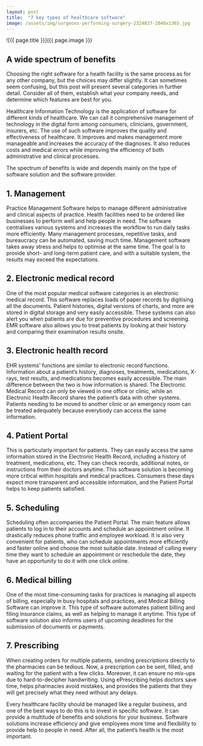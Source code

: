 ```yaml
---
layout: post
title:  "7 key types of healthcare software"
image: /assets/img/surgeons-performing-surgery-2324837-2048x1365.jpg
---
```


![{{ page.title }}]({{ page.image }})

## A wide spectrum of benefits
Choosing the right software for a health facility is the same process as for any other company, but the choices may differ slightly. It can sometimes seem confusing, but this post will present several categories in further detail. Consider all of them, establish what your company needs, and determine which features are best for you.

Healthcare Information Technology is the application of software for different kinds of healthcare. We can call it comprehensive management of technology in the digital form among consumers, clinicians, government, insurers, etc. The use of such software improves the quality and effectiveness of healthcare. It improves and makes management more manageable and increases the accuracy of the diagnoses. It also reduces costs and medical errors while improving the efficiency of both administrative and clinical processes.

The spectrum of benefits is wide and depends mainly on the type of software solution and the software provider.

## 1. Management
Practice Management Software helps to manage different administrative and clinical aspects of practice. Health facilities need to be ordered like businesses to perform well and help people in need. The software centralises various systems and increases the workflow to run daily tasks more efficiently. Many management processes, repetitive tasks, and bureaucracy can be automated, saving much time. Management software takes away stress and helps to optimise at the same time. The goal is to provide short- and long-term patient care, and with a suitable system, the results may exceed the expectations.

## 2. Electronic medical record
One of the most popular medical software categories is an electronic medical record. This software replaces loads of paper records by digitising all the documents. Patient histories, digital versions of charts, and more are stored in digital storage and very easily accessible. These systems can also alert you when patients are due for preventive procedures and screening. EMR software also allows you to treat patients by looking at their history and comparing their examination results onsite.

## 3. Electronic health record
EHR systems’ functions are similar to electronic record functions. Information about a patient’s history, diagnoses, treatments, medications, X-rays, test results, and medications becomes easily accessible. The main difference between the two is how information is shared. The Electronic Medical Record can only be viewed in one office or clinic, while an Electronic Health Record shares the patient’s data with other systems. Patients needing to be moved to another clinic or an emergency room can be treated adequately because everybody can access the same information.

## 4. Patient Portal
This is particularly important for patients. They can easily access the same information stored in the Electronic Health Record, including a history of treatment, medications, etc. They can check records, additional notes, or instructions from their doctors anytime. This software solution is becoming more critical within hospitals and medical practices. Consumers these days expect more transparent and accessible information, and the Patient Portal helps to keep patients satisfied.

## 5. Scheduling
Scheduling often accompanies the Patient Portal. The main feature allows patients to log in to their accounts and schedule an appointment online. It drastically reduces phone traffic and employee workload. It is also very convenient for patients, who can schedule appointments more efficiently and faster online and choose the most suitable date. Instead of calling every time they want to schedule an appointment or reschedule the date, they have an opportunity to do it with one click online.

## 6. Medical billing
One of the most time-consuming tasks for practices is managing all aspects of billing, especially in busy hospitals and practices, and Medical Billing Software can improve it. This type of software automates patient billing and filing insurance claims, as well as helping to manage it anytime. This type of software solution also informs users of upcoming deadlines for the submission of documents or payments.

## 7. Prescribing
When creating orders for multiple patients, sending prescriptions directly to the pharmacies can be tedious. Now, a prescription can be sent, filled, and waiting for the patient with a few clicks. Moreover, it can ensure no mix-ups due to hard-to-decipher handwriting. Using ePrescribing helps doctors save time, helps pharmacies avoid mistakes, and provides the patients that they will get precisely what they need without any delays.


Every healthcare facility should be managed like a regular business, and one of the best ways to do this is to invest in specific software. It can provide a multitude of benefits and solutions for your business. Software solutions increase efficiency and give employees more time and flexibility to provide help to people in need. After all, the patient’s health is the most important.
